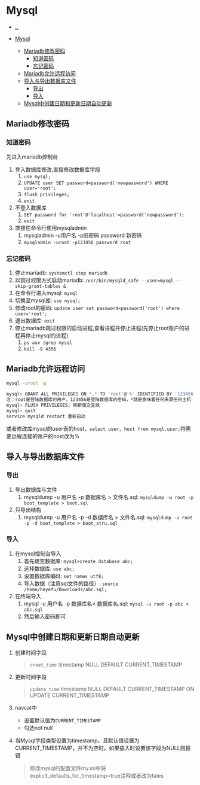 # Mysql

- [..](database-catalog.md)


- [Mysql](#mysql)
  - [Mariadb修改密码](#mariadb修改密码)
    - [知道密码](#知道密码)
    - [忘记密码](#忘记密码)
  - [Mariadb允许远程访问](#mariadb允许远程访问)
  - [导入与导出数据库文件](#导入与导出数据库文件)
    - [导出](#导出)
    - [导入](#导入)
  - [Mysql中创建日期和更新日期自动更新](#mysql中创建日期和更新日期自动更新)

## Mariadb修改密码

### 知道密码

先进入mariadb控制台
1. 登入数据库修改,直接修改数据库字段
   1. `use mysql;`
   2. `UPDATE user SET password=password('newpassword') WHERE user='root';`
   3. `flush privileges;`
   4. `exit`
2. 不登入数据库
   1. `SET password for 'root'@'localhost'=password('newpassword');`
   2. `exit`
3. 直接在命令行使用mysqladmin
   1. mysqladmin -u用户名 -p旧密码 password 新密码
   2. `mysqladmin -uroot -p123456 password root`


### 忘记密码

1. 停止mariadb: `systemctl stop mariadb`
2. 以跳过权限方式启动mariadb: `/usr/bin/mysqld_safe --user=mysql --skip-grant-tables &`
3. 在命令行进入mysql: `mysql`
4. 切换至mysql库: `use mysql;`
5. 修改root的密码: `update user set password=password('root') where user='root';`
6. 退出数据库: `exit`
7. 停止mariadb跳过权限的启动进程,查看进程并停止进程(先停止root账户的进程再停止mysql的进程)
   1. `ps aux |grep mysql`
   2. `kill -9 4356`

## Mariadb允许远程访问

```bash
mysql -uroot -p
 
mysql> GRANT ALL PRIVILEGES ON *.* TO 'root'@'%' IDENTIFIED BY '123456' WITH GRANT OPTION;  
注：root是登陆数据库的用户，123456是登陆数据库的密码，*就是意味着任何来源任何主机
mysql> FLUSH PRIVILEGES; 刷新使之生效
mysql> quit
service mysqld restart 重新启动
```

或者修改库mysql的user表的host，`select user, host from mysql.user;`将需要远程连接的账户的host改为%

## 导入与导出数据库文件

### 导出
1. 导出数据库与文件
   1. mysqldump -u 用户名 -p 数据库名 > 文件名.sql: `mysqldump -u root -p boot_template > boot.sql`
2. 只导出结构
   1. mysqldump -u 用户名 -p -d 数据库名 > 文件名.sql: `mysqldump -u root -p -d boot_template > boot_stru.sql`

### 导入
1. 在mysql控制台导入
   1. 首先建空数据库: `mysql>create database abc;`
   2. 选择数据库: `use abc;`
   3. 设置数据库编码: `set names utf8;`
   4. 导入数据（注意sql文件的路径）: `source /home/heyefu/Downloads/abc.sql;`
2. 在终端导入
   1. mysql -u 用户名 -p 数据库名< 数据库名.sql: `mysql -u root -p abc < abc.sql`
   2. 然后输入密码即可

## Mysql中创建日期和更新日期自动更新

1. 创建时间字段
    > `creat_time` timestamp NULL DEFAULT CURRENT_TIMESTAMP  

2. 更新时间字段
    >  `update_time` timestamp NULL DEFAULT CURRENT_TIMESTAMP ON UPDATE CURRENT_TIMESTAMP

3. navcat中
    + 设置默认值为``CURRENT_TIMESTAMP``
    + 勾选not null
4. 当Mysql字段类型设置为timestamp，且默认值设置为CURRENT_TIMESTAMP，并不为空时，如果插入时设置该字段为NULL则报错
    > 修改mysql的配置文件my.ini中将explicit_defaults_for_timestamp=true注释或者改为fales

